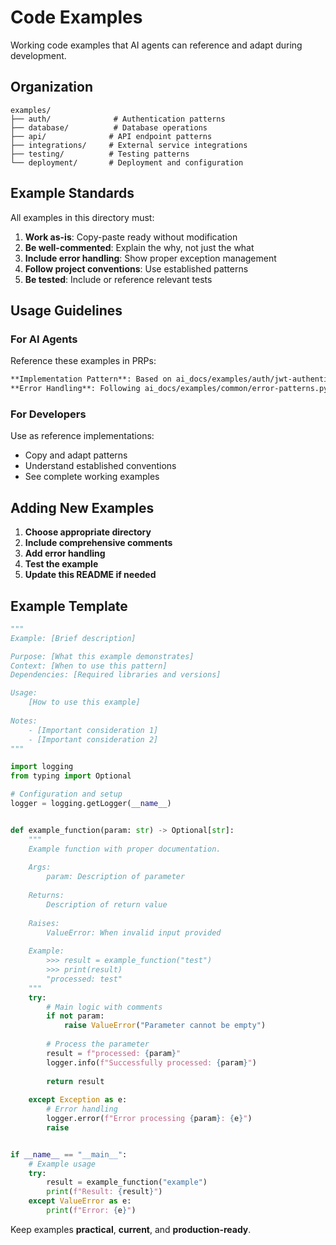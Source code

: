 # Code Examples

Working code examples that AI agents can reference and adapt during development.

## Organization

```
examples/
├── auth/              # Authentication patterns
├── database/          # Database operations
├── api/              # API endpoint patterns
├── integrations/     # External service integrations
├── testing/          # Testing patterns
└── deployment/       # Deployment and configuration
```

## Example Standards

All examples in this directory must:

1. **Work as-is**: Copy-paste ready without modification
2. **Be well-commented**: Explain the why, not just the what
3. **Include error handling**: Show proper exception management
4. **Follow project conventions**: Use established patterns
5. **Be tested**: Include or reference relevant tests

## Usage Guidelines

### For AI Agents
Reference these examples in PRPs:
```markdown
**Implementation Pattern**: Based on ai_docs/examples/auth/jwt-authentication.py
**Error Handling**: Following ai_docs/examples/common/error-patterns.py
```

### For Developers
Use as reference implementations:
- Copy and adapt patterns
- Understand established conventions
- See complete working examples

## Adding New Examples

1. **Choose appropriate directory**
2. **Include comprehensive comments**
3. **Add error handling**
4. **Test the example**
5. **Update this README if needed**

## Example Template

```python
"""
Example: [Brief description]

Purpose: [What this example demonstrates]
Context: [When to use this pattern]
Dependencies: [Required libraries and versions]

Usage:
    [How to use this example]
    
Notes:
    - [Important consideration 1]
    - [Important consideration 2]
"""

import logging
from typing import Optional

# Configuration and setup
logger = logging.getLogger(__name__)


def example_function(param: str) -> Optional[str]:
    """
    Example function with proper documentation.
    
    Args:
        param: Description of parameter
        
    Returns:
        Description of return value
        
    Raises:
        ValueError: When invalid input provided
        
    Example:
        >>> result = example_function("test")
        >>> print(result)
        "processed: test"
    """
    try:
        # Main logic with comments
        if not param:
            raise ValueError("Parameter cannot be empty")
            
        # Process the parameter
        result = f"processed: {param}"
        logger.info(f"Successfully processed: {param}")
        
        return result
        
    except Exception as e:
        # Error handling
        logger.error(f"Error processing {param}: {e}")
        raise


if __name__ == "__main__":
    # Example usage
    try:
        result = example_function("example")
        print(f"Result: {result}")
    except ValueError as e:
        print(f"Error: {e}")
```

Keep examples **practical**, **current**, and **production-ready**.